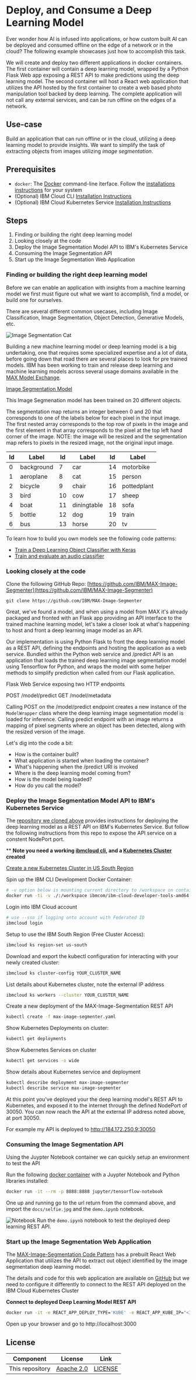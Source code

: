 # Deploy, and Consume a Deep Learning Model

Ever wonder how AI is infused into applications, or how custom built AI can be deployed and consumed offline on the edge of a network or in the cloud? The following example showcases just how to accomplish this task. 

We will create and deploy two different applications in docker containers. The first container will contain a deep learning model, wrapped by a Python Flask Web app exposing a REST API to make predictions using the deep learning model. The second container will host a React web application that utilizes the API hosted by the first container to create a web based photo manipulation tool backed by deep learning. The complete application will not call any external services, and can be run offline on the edges of a network.

## Use-case
Build an application that can run offline or in the cloud, utilizing a deep learning model to provide insights. We want to simplify the task of extracting objects from images utilizing _image segmentation_.


## Prerequisites
* `docker`: The [Docker](https://www.docker.com/) command-line iterface. Follow the [installations instructions](https://docs.docker.com/install/) for your system
* (Optional) IBM Cloud CLI [Installation Instructions](https://console.bluemix.net/docs/cli/reference/ibmcloud/cli_docker.html#using-ibm-cloud-developer-tools-from-a-docker-container)
* (Optional) IBM Cloud Kubernetes Service [Installation Instructions](https://cloud.ibm.com/containers-kubernetes/catalog/cluster)

## Steps
1. Finding or building the right deep learning model
3. Looking closely at the code
2. Deploy the Image Segmentation Model API to IBM's Kubernetes Service
4. Consuming the Image Segmentation API
5. Start up the Image Segmentation Web Application


### Finding or building the right deep learning model
Before we can enable an application with insights from a machine learning model we first must figure out what we want to accomplish, find a model, or build one for ourselves. 

There are several different common usecases, including Image Classification, Image Segmentation, Object Detection, Generative Models, etc.

![Image Segmentation Cat](docs/image-segmentation-cat.png)
  
Building a new machine learning model or deep learning model is a big undertaking, one that requires some specialized expertise and a lot of data, before going down that road there are several places to look for pre trained models.  IBM has been working to train and release deep learning and machine learning models across several usage domains available in the [MAX Model Exchange](https://developer.ibm.com/exchanges/models/).  


[Image Segmentation Model](https://developer.ibm.com/exchanges/models/all/max-image-segmenter/)

This Image Segmenation model has been trained on 20 different objects.

The segmentation map returns an integer between 0 and 20 that corresponds to one of the labels below for each pixel in the input image. The first nested array corresponds to the top row of pixels in the image and the first element in that array corresponds to the pixel at the top left hand corner of the image. NOTE: the image will be resized and the segmentation map refers to pixels in the resized image, not the original input image.

| Id | Label       | Id | Label       | Id | Label       |
|----|-------------|----|-------------|----|-------------|
| 0  | background  | 7  | car         | 14 | motorbike   |
| 1  | aeroplane   | 8  | cat         | 15 | person      |
| 2  | bicycle     | 9  | chair       | 16 | pottedplant |
| 3  | bird        | 10 | cow         | 17 | sheep       |
| 4  | boat        | 11 | diningtable | 18 | sofa        |
| 5  | bottle      | 12 | dog         | 19 | train       |
| 6  | bus         | 13 | horse       | 20 | tv          |



To learn how to build you own models see the following code patterns: 

* [Train a Deep Learning Object Classifier with Keras](https://github.com/IBM/keras-binary-classifier) 
* [Train and evaluate an audio classifier](https://developer.ibm.com/patterns/train-and-evaluate-an-audio-classifier-using-keras-and-jupyter-notebook/)


### Looking closely at the code

Clone the following GitHub Repo:
[https://github.com/IBM/MAX-Image-Segmenter](https://github.com/IBM/MAX-Image-Segmenter)

`git clone https://github.com/IBM/MAX-Image-Segmenter`


Great, we've found a model, and when using a model from MAX it's already packaged and fronted with an Flask app providing an API interface to the trained machine learning model, let's take a closer look at what's happening to host and front a deep learning image model as an API.

Our implementation is using Python Flask to front the deep learning model as a REST API, defining the endpoints and hosting the application as a web service.  Bundled within the Python web service and /predict API is an application that loads the trained deep learning image segmentation model using Tensorflow for Python, and wraps the model with some helper methods to simplify prediction when called from our Flask application.

Flask Web Service exposing two HTTP endpoints

POST /model/predict
GET /model/metadata

Calling POST on the /model/predict endpoint creates a new instance of the `ModelWrapper` class where the deep learning image segmentation model is loaded for inference. Calling predict endpoint with an image returns a mapping of pixel segments where an object has been detected, along with the resized version of the image.  

Let's dig into the code a bit:

* How is the container built?
* What application is started when loading the container?
* What's happening when the /predict URI is invoked
* Where is the deep learning model coming from?
* How is the model being loaded?
* How do you call the model?

### Deploy the Image Segmentation Model API to IBM's Kubernetes Service

The [repository we cloned above](https://github.com/IBM/MAX-Image-Segmenter) provides instructions for deploying the deep learning model as a REST API on IBM's Kubernetes Service. But follow the following instructions from this repo to expose the API service on a constent NodePort port.

** **Note you need a working [ibmcloud cli](https://console.bluemix.net/docs/cli/reference/ibmcloud/cli_docker.html#using-ibm-cloud-developer-tools-from-a-docker-container), and a [Kubernetes Cluster](https://cloud.ibm.com/containers-kubernetes/catalog/cluster) created**


[Create a new Kubernetes Cluster in US South Region](https://cloud.ibm.com/containers-kubernetes/catalog/cluster)

Spin up the IBM CLI Development Docker Container:
```sh
# -v option below is mounting current directory to /workspace on container
docker run -ti -v ./:/workspace ibmcom/ibm-cloud-developer-tools-amd64
```

Login into IBM Cloud account
```sh
# use --sso if logging onto account with Federated ID
ibmcloud login
```

Setup to use the IBM South Region (Free Cluster Access):

```sh
ibmcloud ks region-set us-south
```

Download and export the kubectl configuration for interacting with your newly created cluster:

```sh
ibmcloud ks cluster-config YOUR_CLUSTER_NAME
```

List details about Kubernetes cluster, note the external IP address

```sh
ibmcloud ks workers --cluster YOUR_CLUSTER_NAME
```

Create a new deployment of the MAX-Image-Segmentation REST API

```sh
kubectl create -f max-image-segmenter.yaml
```

Show Kubernetes Deployments on cluster:

```sh
kubectl get deployments
```

Show Kubernetes Services on cluster

```sh
kubectl get services -o wide
```

Show details about Kubernetes service and deployment
```sh
kubectl describe deployment max-image-segmenter
kubectl describe service max-image-segmenter
```

At this point you've deployed your the deep learning model's REST API to Kubernetes, and exposed it to the internet through the defined NodePort of 30050.  You can now reach the API at the external IP address noted above, at port 30050.

For example my API is deployed to http://184.172.250.9:30050


### Consuming the Image Segmentation API

Using the Juypter Notebook container we can quickly setup an environment to test the API 

Run the following [docker container](https://github.com/Paperspace/jupyter-docker-stacks/tree/master/tensorflow-notebook) with a Juypter Notebook and Python libraries installed: 
```sh
docker run -it --rm -p 8888:8888 jupyter/tensorflow-notebook
```

One up and running go to the url return from the command above, and import the `docs/selfie.jpg` and the `demo.ipynb` notebook.

![Notebook](docs/upload-notebook.gif)
Run the `demo.ipynb` notebook to test the deployed deep learning REST API.


### Start up the Image Segmentation Web Application
The [MAX-Image-Segmentation Code Pattern](https://developer.ibm.com/patterns/max-image-segmenter-magic-cropping-tool-web-app/) has a prebuilt React Web Application that utilizes the API to extract out object identified by the image segmentation deep learning model.  

The details and code for this web application are available on [GitHub](https://github.com/IBM/MAX-Image-Segmenter-Web-App) but we need to configure it differently to connect to the REST API deployed on the IBM Cloud Kubernetes Cluster

**Connect to deployed Deep Learning Model REST API**
```sh
docker run -it -e REACT_APP_DEPLOY_TYPE='KUBE' -e REACT_APP_KUBE_IP="<IP_ADDRESS_OF_YOUR_KUBERNETES_CLUSTER>" -e REACT_APP_KUBE_MODEL_PORT='30050' -p 3000:3000 codait/max-image-segmenter-web-app
```

Open up your browser and go to http://localhost:3000






## License

| Component | License | Link  |
| ------------- | --------  | -------- |
| This repository | [Apache 2.0](https://www.apache.org/licenses/LICENSE-2.0) | [LICENSE](LICENSE) |

